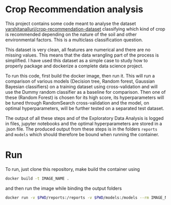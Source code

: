 # Crop Recommendation analysis

This project contains some code meant to analyse the dataset [varshitanalluri/crop-recommendation-dataset](https://www.kaggle.com/datasets/varshitanalluri/crop-recommendation-dataset) classifying which kind of crop is recommended depending on the nature of the soil and other environmental factors. This is a multiclass classification question.

This dataset is very clean, all features are numerical and there are no missing values. This means that the data wrangling part of the process is simplified. I have used this dataset as a simple case to study how to properly package and dockerize a complete data science project.

To run this code, first build the docker image, then run it. This will run a comparison of various models (Decision tree, Random forest, Gaussian Bayesian classifiers) on a training dataset using cross-validation and will use the Dummy random classifier as a baseline for comparison. Then one of these (Random Forest) is chosen for its high score, its hyperparameters will be tuned through RandomSearch cross-validation and the model, on optimal hyperparameters, will be further tested on a separated test dataset.

The output of all these steps and of the Exploratory Data Analysis is logged in files, jupyter notebooks and the optimal hyperparameters are stored in a .json file. The produced output from these steps is in the folders `reports` and `models` which should therefore be bound when running the container.

# Run

To run, just clone this repository, make build the container using
```bash
docker build -t IMAGE_NAME .
```
and then run the image while binding the output folders
```bash
docker run -v $PWD/reports:/reports -v $PWD/models:/models --rm IMAGE_NAME
```
